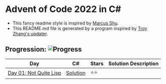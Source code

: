 # Advent of Code 2022 in C#
- This fancy readme style is inspired by [Marcus Shu](https://github.com/shulkx/advent-of-code/tree/main/adventofcode2022).
- This README.md file is generated by a program inspired by [Troy Zhang's updater](https://github.com/ivylongbow/AoC-2022-Csharp/blob/main/README.md-Updater/Program.cs).

## Progression:  ![Progress](https://progress-bar.dev/1/?scale=25&title=projects&width=240&suffix=/25)

| Day                                                          | C#                            | Stars |  Solution Description |
| ------------------------------------------------------------ | ----------------------------- | ----- | -------------------- |
| [Day 01:  Not Quite Lisp](https://adventofcode.com/2015/day/1) | [Solution](./Day01/Program.cs) | :star::star: |
